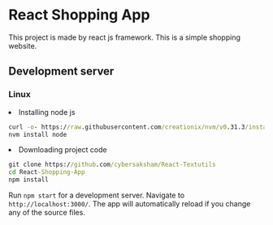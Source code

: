 # React Shopping App

This project is made by react js framework. This is a simple shopping website.

## Development server

### Linux
<li>Installing node js</li>

```cmd
curl -o- https://raw.githubusercontent.com/creationix/nvm/v0.31.3/install.sh | bash
nvm install node
```

<li>Downloading project code</li>

```cmd
git clone https://github.com/cybersaksham/React-Textutils
cd React-Shopping-App
npm install
```

Run `npm start` for a development server. Navigate to `http://localhost:3000/`. The app will automatically reload if you change any of the source files.
